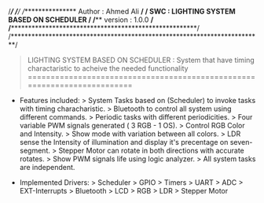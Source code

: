 /*******************************************************************************/
/******************************************************************************/
/****************    Author    : Ahmed Ali              **********************/
/****************    SWC       : LIGHTING SYSTEM BASED ON SCHEDULER  ********/
/****************    version   : 1.0.0                  ********************/
/**************************************************************************/
/*************************************************************************/


 > LIGHTING SYSTEM BASED ON SCHEDULER : System that have timing charactaristic
										 to acheive the needed functionality
	=========================================================================
 - Features included: 
		> System Tasks based on (Scheduler) to invoke tasks with timing characharistic.
		> Bluetooth to control all system using different commands.
		> Periodic tasks with different periodicities.
		> Four variable PWM signals generated ( 3 RGB - 1 OS).
		> Control RGB Color and Intensity.
		> Show mode with variation between all colors.
		> LDR sense the Intensity of illumination and display it's precentage on seven-segment.
		> Stepper Motor can rotate in both directions with accurate rotates.
		> Show PWM signals life using logic analyzer.
		> All system tasks are independent.
		
 - Implemented Drivers:
		> Scheduler
		> GPIO
		> Timers
		> UART
		> ADC
		> EXT-Interrupts
		> Bluetooth
		> LCD
		> RGB
		> LDR
		> Stepper Motor
